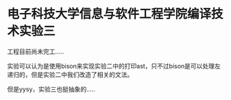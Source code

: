 # 电子科技大学信息与软件工程学院编译技术实验三
工程目前尚未完工.....

实验可以认为是使用bison来实现实验二中的打印ast，只不过bison是可以处理左递归的，但是实验二中我们改造了相关的文法。

但是yysy，实验三也挺抽象的.....